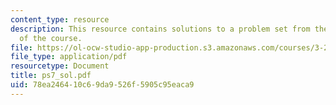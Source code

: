 ```yaml
---
content_type: resource
description: This resource contains solutions to a problem set from the kinetics segment
  of the course.
file: https://ol-ocw-studio-app-production.s3.amazonaws.com/courses/3-205-thermodynamics-and-kinetics-of-materials-fall-2006/78ea246410c69da9526f5905c95eaca9_ps7_sol.pdf
file_type: application/pdf
resourcetype: Document
title: ps7_sol.pdf
uid: 78ea2464-10c6-9da9-526f-5905c95eaca9
---
```

